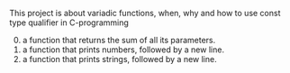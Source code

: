 This project is about variadic functions, when, why and how to use const type qualifier in C-programming
 
0. a function that returns the sum of all its parameters.
1. a function that prints numbers, followed by a new line.
2.   a function that prints strings, followed by a new line.
